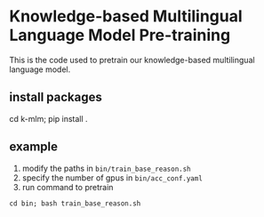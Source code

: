 # Knowledge-based Multilingual Language Model Pre-training 
This is the code used to pretrain our knowledge-based multilingual language model.

## install packages
cd k-mlm; pip install . 

## example

1. modify the paths in ```bin/train_base_reason.sh```
2. specify the number of gpus in ```bin/acc_conf.yaml``` 
3. run command to pretrain

```
cd bin; bash train_base_reason.sh
```
